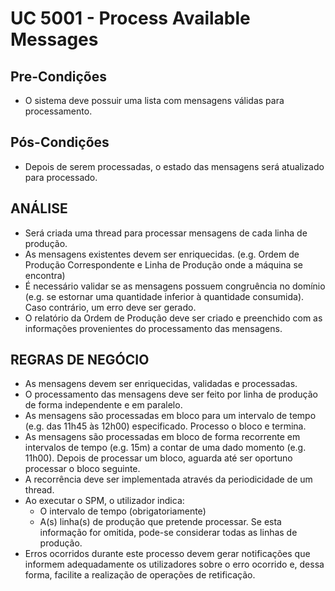 # UC 5001 - Process Available Messages

## Pre-Condições

- O sistema deve possuir uma lista com mensagens válidas para processamento.

## Pós-Condições

- Depois de serem processadas, o estado das mensagens será atualizado para processado.

## ANÁLISE

- Será criada uma thread para processar mensagens de cada linha de produção.
- As mensagens existentes devem ser enriquecidas. (e.g. Ordem de Produção Correspondente e Linha de Produção onde a máquina se encontra)
- É necessário validar se as mensagens possuem congruência no domínio (e.g. se estornar uma quantidade inferior à quantidade consumida). Caso contrário, um erro deve ser gerado.
- O relatório da Ordem de Produção deve ser criado e preenchido com as informações provenientes do processamento das mensagens.

## REGRAS DE NEGÓCIO

- As mensagens devem ser enriquecidas, validadas e processadas.
- O processamento das mensagens deve ser feito por linha de produção de forma independente e em paralelo.
- As mensagens são processadas em bloco para um intervalo de tempo (e.g. das 11h45 às 12h00) especificado. Processo o bloco e termina.
- As mensagens são processadas em bloco de forma recorrente em intervalos de tempo (e.g. 15m) a contar de uma dado momento (e.g. 11h00). Depois de processar um bloco, aguarda até ser oportuno processar o bloco seguinte.
- A recorrência deve ser implementada através da periodicidade de um thread.
- Ao executar o SPM, o utilizador indica:
  - O intervalo de tempo (obrigatoriamente)
  - A(s) linha(s) de produção que pretende processar. Se esta informação for omitida, pode-se considerar todas as linhas de produção.
- Erros ocorridos durante este processo devem gerar notificações que informem adequadamente os utilizadores sobre o erro ocorrido e, dessa forma, facilite a realização de operações de retificação.
